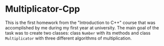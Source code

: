 # Multiplicator-Cpp
This is the first homework from the "Introduction to C++" course that was accomplished by me during my first year at university.
The main goal of the task was to create two classes: class ```Number``` with its methods and class ```Multiplicator``` with three different algorithms of multiplication.
